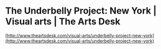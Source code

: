 <!--
id: 13528953277
link: http://tumblr.atmos.org/post/13528953277/the-underbelly-project-new-york-visual-arts-the
slug: the-underbelly-project-new-york-visual-arts-the
date: Tue Nov 29 2011 18:55:48 GMT-0800 (PST)
publish: 2011-11-029
tags: 
title: The Underbelly Project: New York | Visual arts | The Arts Desk
-->


The Underbelly Project: New York | Visual arts | The Arts Desk
==============================================================

[http://www.theartsdesk.com/visual-arts/underbelly-project-new-york](http://www.theartsdesk.com/visual-arts/underbelly-project-new-york)

